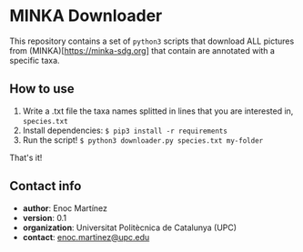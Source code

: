 # MINKA Downloader #

This repository contains a set of `python3` scripts that download ALL pictures from (MINKA)[https://minka-sdg.org] that contain are annotated with a specific taxa. 

## How to use ##
1. Write a .txt file the taxa names splitted in lines that you are interested in, `species.txt`
2. Install dependencies:
`$ pip3 install -r requirements`
3. Run the script!
`$ python3 downloader.py species.txt my-folder`

That's it!


## Contact info ##
* **author**: Enoc Martínez  
* **version**: 0.1  
* **organization**: Universitat Politècnica de Catalunya (UPC)  
* **contact**: enoc.martinez@upc.edu  


